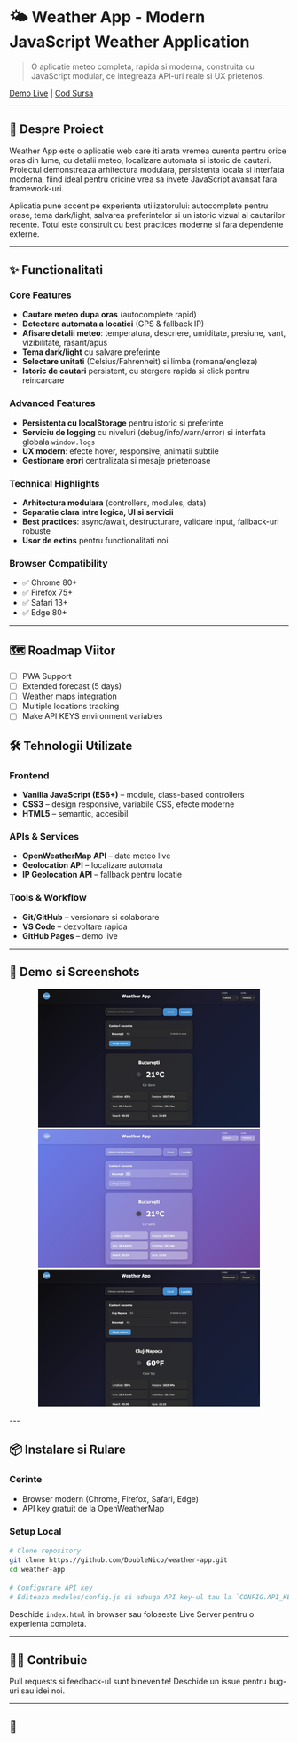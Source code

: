 # 🌤️ Weather App - Modern JavaScript Weather Application

> O aplicatie meteo completa, rapida si moderna, construita cu JavaScript modular, ce integreaza API-uri reale si UX prietenos.

[Demo Live](https://DoubleNico.github.io/weather-app) | [Cod Sursa](https://github.com/DoubleNico/weather-app.git)

---

## 🎯 Despre Proiect

Weather App este o aplicatie web care iti arata vremea curenta pentru orice oras din lume, cu detalii meteo, localizare automata si istoric de cautari. Proiectul demonstreaza arhitectura modulara, persistenta locala si interfata moderna, fiind ideal pentru oricine vrea sa invete JavaScript avansat fara framework-uri.

Aplicatia pune accent pe experienta utilizatorului: autocomplete pentru orase, tema dark/light, salvarea preferintelor si un istoric vizual al cautarilor recente. Totul este construit cu best practices moderne si fara dependente externe.

---

## ✨ Functionalitati

### Core Features

- **Cautare meteo dupa oras** (autocomplete rapid)
- **Detectare automata a locatiei** (GPS & fallback IP)
- **Afisare detalii meteo**: temperatura, descriere, umiditate, presiune, vant, vizibilitate, rasarit/apus
- **Tema dark/light** cu salvare preferinte
- **Selectare unitati** (Celsius/Fahrenheit) si limba (romana/engleza)
- **Istoric de cautari** persistent, cu stergere rapida si click pentru reincarcare

### Advanced Features

- **Persistenta cu localStorage** pentru istoric si preferinte
- **Serviciu de logging** cu niveluri (debug/info/warn/error) si interfata globala `window.logs`
- **UX modern**: efecte hover, responsive, animatii subtile
- **Gestionare erori** centralizata si mesaje prietenoase

### Technical Highlights

- **Arhitectura modulara** (controllers, modules, data)
- **Separatie clara intre logica, UI si servicii**
- **Best practices**: async/await, destructurare, validare input, fallback-uri robuste
- **Usor de extins** pentru functionalitati noi

### Browser Compatibility

- ✅ Chrome 80+
- ✅ Firefox 75+
- ✅ Safari 13+
- ✅ Edge 80+

---

## 🗺️ Roadmap Viitor

- [ ]  PWA Support
- [ ]  Extended forecast (5 days)
- [ ]  Weather maps integration
- [ ]  Multiple locations tracking
- [ ]  Make API KEYS environment variables 

## 🛠️ Tehnologii Utilizate

### Frontend

- **Vanilla JavaScript (ES6+)** – module, class-based controllers
- **CSS3** – design responsive, variabile CSS, efecte moderne
- **HTML5** – semantic, accesibil

### APIs & Services

- **OpenWeatherMap API** – date meteo live
- **Geolocation API** – localizare automata
- **IP Geolocation API** – fallback pentru locatie

### Tools & Workflow

- **Git/GitHub** – versionare si colaborare
- **VS Code** – dezvoltare rapida
- **GitHub Pages** – demo live

---

## 🚀 Demo si Screenshots

<p align="center">
  <img src="screenshots/1.png" alt="Weather App Screenshot 1" width="400"/>
  <img src="screenshots/2.png" alt="Weather App Screenshot 2" width="400"/>
  <img src="screenshots/3.png" alt="Weather App Screenshot 3" width="400"/>
</p>
---

## 📦 Instalare si Rulare

### Cerinte

- Browser modern (Chrome, Firefox, Safari, Edge)
- API key gratuit de la OpenWeatherMap

### Setup Local

```bash
# Clone repository
git clone https://github.com/DoubleNico/weather-app.git
cd weather-app

# Configurare API key
# Editeaza modules/config.js si adauga API key-ul tau la `CONFIG.API_KEY`
```

Deschide `index.html` in browser sau foloseste Live Server pentru o experienta completa.

---

## 🧑‍💻 Contribuie

Pull requests si feedback-ul sunt binevenite! Deschide un issue pentru bug-uri sau idei noi.

---

## 📄